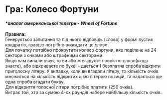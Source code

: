 <h1>Гра: Колесо Фортуни</h1>
<h4><i>*аналог американської телегри - Wheel of Fortune</i></h4>
<p><b>Правила:</b><br> 
Генерується запитання та під нього відповідь (слово) у формі пустих квадратів, гравцю потрібно розгадати це слово.<br>  
Для початку потрібно прокрутити колесо фортуни, яке поділене на 24 сектори з очками або штрафними секторами. <br>
Якщо вам випали очки, то ви або ж вгадуєте повністю слово(якщо знаєте), або відкриваєте по 
букві - дається 1 безплатна спроба відкрити приголосну літеру. У випадку, коли ви вгадали літеру, то кількість очків множиться на кількість відкритих цією літерою позицій,
та надається ще одна спроба вгадати букву.<br>
Для відкриття голосної літери потрібно платити (250 очків).<br>
Bиграє той, хто за сумою 4-ох раундів набере найбільшу кількість очків.
</p>
